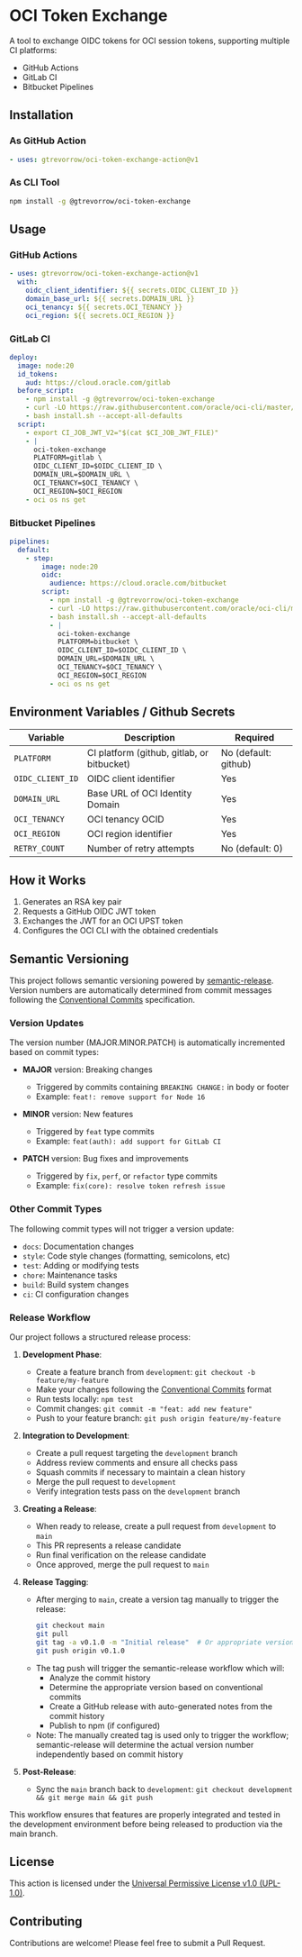 # OCI Token Exchange

A tool to exchange OIDC tokens for OCI session tokens, supporting multiple CI platforms:
- GitHub Actions
- GitLab CI
- Bitbucket Pipelines

## Installation

### As GitHub Action
```yaml
- uses: gtrevorrow/oci-token-exchange-action@v1
```

### As CLI Tool
```bash
npm install -g @gtrevorrow/oci-token-exchange
```

## Usage

### GitHub Actions
```yaml
- uses: gtrevorrow/oci-token-exchange-action@v1
  with:
    oidc_client_identifier: ${{ secrets.OIDC_CLIENT_ID }}
    domain_base_url: ${{ secrets.DOMAIN_URL }}
    oci_tenancy: ${{ secrets.OCI_TENANCY }}
    oci_region: ${{ secrets.OCI_REGION }}
```

### GitLab CI
```yaml
deploy:
  image: node:20
  id_tokens:
    aud: https://cloud.oracle.com/gitlab
  before_script:
    - npm install -g @gtrevorrow/oci-token-exchange
    - curl -LO https://raw.githubusercontent.com/oracle/oci-cli/master/scripts/install/install.sh
    - bash install.sh --accept-all-defaults
  script:
    - export CI_JOB_JWT_V2="$(cat $CI_JOB_JWT_FILE)"
    - |
      oci-token-exchange
      PLATFORM=gitlab \
      OIDC_CLIENT_ID=$OIDC_CLIENT_ID \
      DOMAIN_URL=$DOMAIN_URL \
      OCI_TENANCY=$OCI_TENANCY \
      OCI_REGION=$OCI_REGION
    - oci os ns get
```

### Bitbucket Pipelines
```yaml
pipelines:
  default:
    - step:
        image: node:20
        oidc: 
          audience: https://cloud.oracle.com/bitbucket
        script:
          - npm install -g @gtrevorrow/oci-token-exchange
          - curl -LO https://raw.githubusercontent.com/oracle/oci-cli/master/scripts/install/install.sh
          - bash install.sh --accept-all-defaults
          - |
            oci-token-exchange
            PLATFORM=bitbucket \
            OIDC_CLIENT_ID=$OIDC_CLIENT_ID \
            DOMAIN_URL=$DOMAIN_URL \
            OCI_TENANCY=$OCI_TENANCY \
            OCI_REGION=$OCI_REGION
          - oci os ns get
```

## Environment Variables / Github Secrets 

| Variable | Description | Required |
|----------|-------------|----------|
| `PLATFORM` | CI platform (github, gitlab, or bitbucket) | No (default: github) |
| `OIDC_CLIENT_ID` | OIDC client identifier | Yes |
| `DOMAIN_URL` | Base URL of OCI Identity Domain | Yes |
| `OCI_TENANCY` | OCI tenancy OCID | Yes |
| `OCI_REGION` | OCI region identifier | Yes |
| `RETRY_COUNT` | Number of retry attempts | No (default: 0) |

## How it Works

1. Generates an RSA key pair 
2. Requests a GitHub OIDC JWT token
3. Exchanges the JWT for an OCI UPST token
4. Configures the OCI CLI with the obtained credentials

## Semantic Versioning

This project follows semantic versioning powered by [semantic-release](https://github.com/semantic-release/semantic-release). Version numbers are automatically determined from commit messages following the [Conventional Commits](https://www.conventionalcommits.org/) specification.

### Version Updates

The version number (MAJOR.MINOR.PATCH) is automatically incremented based on commit types:

- **MAJOR** version: Breaking changes
  - Triggered by commits containing `BREAKING CHANGE:` in body or footer
  - Example: `feat!: remove support for Node 16`

- **MINOR** version: New features
  - Triggered by `feat` type commits
  - Example: `feat(auth): add support for GitLab CI`

- **PATCH** version: Bug fixes and improvements
  - Triggered by `fix`, `perf`, or `refactor` type commits
  - Example: `fix(core): resolve token refresh issue`

### Other Commit Types

The following commit types will not trigger a version update:
- `docs`: Documentation changes
- `style`: Code style changes (formatting, semicolons, etc)
- `test`: Adding or modifying tests
- `chore`: Maintenance tasks
- `build`: Build system changes
- `ci`: CI configuration changes

### Release Workflow

Our project follows a structured release process:

1. **Development Phase**:
   - Create a feature branch from `development`: `git checkout -b feature/my-feature`
   - Make your changes following the [Conventional Commits](https://www.conventionalcommits.org/) format
   - Run tests locally: `npm test`
   - Commit changes: `git commit -m "feat: add new feature"`
   - Push to your feature branch: `git push origin feature/my-feature`

2. **Integration to Development**:
   - Create a pull request targeting the `development` branch
   - Address review comments and ensure all checks pass
   - Squash commits if necessary to maintain a clean history
   - Merge the pull request to `development`
   - Verify integration tests pass on the `development` branch

3. **Creating a Release**:
   - When ready to release, create a pull request from `development` to `main`
   - This PR represents a release candidate
   - Run final verification on the release candidate
   - Once approved, merge the pull request to `main`

4. **Release Tagging**:
   - After merging to `main`, create a version tag manually to trigger the release:
     ```bash
     git checkout main
     git pull
     git tag -a v0.1.0 -m "Initial release"  # Or appropriate version
     git push origin v0.1.0
     ```
   - The tag push will trigger the semantic-release workflow which will:
     - Analyze the commit history
     - Determine the appropriate version based on conventional commits
     - Create a GitHub release with auto-generated notes from the commit history
     - Publish to npm (if configured)
   - Note: The manually created tag is used only to trigger the workflow; semantic-release 
     will determine the actual version number independently based on commit history

5. **Post-Release**:
   - Sync the `main` branch back to `development`: `git checkout development && git merge main && git push`

This workflow ensures that features are properly integrated and tested in the development environment before being released to production via the main branch.

## License

This action is licensed under the [Universal Permissive License v1.0 (UPL-1.0)](LICENSE.txt).

## Contributing

Contributions are welcome! Please feel free to submit a Pull Request.
